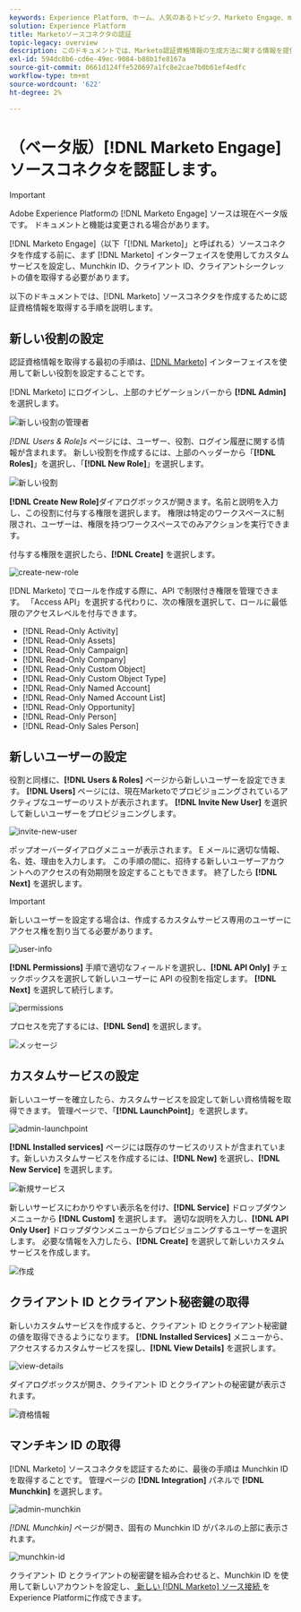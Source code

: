 ```yaml
---
keywords: Experience Platform、ホーム、人気のあるトピック、Marketo Engage、marketo engage、marketo
solution: Experience Platform
title: Marketoソースコネクタの認証
topic-legacy: overview
description: このドキュメントでは、Marketo認証資格情報の生成方法に関する情報を提供します。
exl-id: 594dc8b6-cd6e-49ec-9084-b88b1fe8167a
source-git-commit: 0661d124ffe520697a1fc8e2cae7b0b61ef4edfc
workflow-type: tm+mt
source-wordcount: '622'
ht-degree: 2%

---
```


# （ベータ版）[!DNL Marketo Engage] ソースコネクタを認証します。

>[!IMPORTANT]
>
>Adobe Experience Platformの [!DNL Marketo Engage] ソースは現在ベータ版です。 ドキュメントと機能は変更される場合があります。

[!DNL Marketo Engage]（以下「[!DNL Marketo]」と呼ばれる）ソースコネクタを作成する前に、まず [!DNL Marketo] インターフェイスを使用してカスタムサービスを設定し、Munchkin ID、クライアント ID、クライアントシークレットの値を取得する必要があります。

以下のドキュメントでは、[!DNL Marketo] ソースコネクタを作成するために認証資格情報を取得する手順を説明します。

## 新しい役割の設定

認証資格情報を取得する最初の手順は、[[!DNL Marketo]](https://app-sjint.marketo.com/#MM0A1) インターフェイスを使用して新しい役割を設定することです。

[!DNL Marketo] にログインし、上部のナビゲーションバーから **[!DNL Admin]** を選択します。

![新しい役割の管理者](../images/marketo/home.png)

*[!DNL Users & Role]s* ページには、ユーザー、役割、ログイン履歴に関する情報が含まれます。 新しい役割を作成するには、上部のヘッダーから「**[!DNL Roles]**」を選択し、「**[!DNL New Role]**」を選択します。

![新しい役割](../images/marketo/new-role.png)

**[!DNL Create New Role]**&#x200B;ダイアログボックスが開きます。名前と説明を入力し、この役割に付与する権限を選択します。 権限は特定のワークスペースに制限され、ユーザーは、権限を持つワークスペースでのみアクションを実行できます。

付与する権限を選択したら、**[!DNL Create]** を選択します。

![create-new-role](../images/marketo/create-new-role.png)

[!DNL Marketo] でロールを作成する際に、API で制限付き権限を管理できます。 「Access API」を選択する代わりに、次の権限を選択して、ロールに最低限のアクセスレベルを付与できます。

* [!DNL Read-Only Activity]
* [!DNL Read-Only Assets]
* [!DNL Read-Only Campaign]
* [!DNL Read-Only Company]
* [!DNL Read-Only Custom Object]
* [!DNL Read-Only Custom Object Type]
* [!DNL Read-Only Named Account]
* [!DNL Read-Only Named Account List]
* [!DNL Read-Only Opportunity]
* [!DNL Read-Only Person]
* [!DNL Read-Only Sales Person]

## 新しいユーザーの設定

役割と同様に、**[!DNL Users & Roles]** ページから新しいユーザーを設定できます。 **[!DNL Users]** ページには、現在Marketoでプロビジョニングされているアクティブなユーザーのリストが表示されます。 **[!DNL Invite New User]** を選択して新しいユーザーをプロビジョニングします。

![invite-new-user](../images/marketo/invite-new-user.png)

ポップオーバーダイアログメニューが表示されます。 E メールに適切な情報、名、姓、理由を入力します。 この手順の間に、招待する新しいユーザーアカウントへのアクセスの有効期限を設定することもできます。 終了したら **[!DNL Next]** を選択します。

>[!IMPORTANT]
>
>新しいユーザーを設定する場合は、作成するカスタムサービス専用のユーザーにアクセス権を割り当てる必要があります。

![user-info](../images/marketo/new-user-info.png)

**[!DNL Permissions]** 手順で適切なフィールドを選択し、**[!DNL API Only]** チェックボックスを選択して新しいユーザーに API の役割を指定します。 **[!DNL Next]** を選択して続行します。

![permissions](../images/marketo/permissions.png)

プロセスを完了するには、**[!DNL Send]** を選択します。

![メッセージ](../images/marketo/message.png)

## カスタムサービスの設定

新しいユーザーを確立したら、カスタムサービスを設定して新しい資格情報を取得できます。 管理ページで、「**[!DNL LaunchPoint]**」を選択します。

![admin-launchpoint](../images/marketo/admin-launchpoint.png)

**[!DNL Installed services]** ページには既存のサービスのリストが含まれています。新しいカスタムサービスを作成するには、**[!DNL New]** を選択し、**[!DNL New Service]** を選択します。

![新規サービス](../images/marketo/new-service.png)

新しいサービスにわかりやすい表示名を付け、**[!DNL Service]** ドロップダウンメニューから **[!DNL Custom]** を選択します。 適切な説明を入力し、**[!DNL API Only User]** ドロップダウンメニューからプロビジョニングするユーザーを選択します。 必要な情報を入力したら、**[!DNL Create]** を選択して新しいカスタムサービスを作成します。

![作成](../images/marketo/create.png)

## クライアント ID とクライアント秘密鍵の取得

新しいカスタムサービスを作成すると、クライアント ID とクライアント秘密鍵の値を取得できるようになります。 **[!DNL Installed Services]** メニューから、アクセスするカスタムサービスを探し、**[!DNL View Details]** を選択します。

![view-details](../images/marketo/view-details.png)

ダイアログボックスが開き、クライアント ID とクライアントの秘密鍵が表示されます。

![資格情報](../images/marketo/credentials.png)

## マンチキン ID の取得

[!DNL Marketo] ソースコネクタを認証するために、最後の手順は Munchkin ID を取得することです。 管理ページの **[!DNL Integration]** パネルで **[!DNL Munchkin]** を選択します。

![admin-munchkin](../images/marketo/admin-munchkin.png)

*[!DNL Munchkin]* ページが開き、固有の Munchkin ID がパネルの上部に表示されます。

![munchkin-id](../images/marketo/munchkin-id.png)

クライアント ID とクライアントの秘密鍵を組み合わせると、Munchkin ID を使用して新しいアカウントを設定し、[ 新しい  [!DNL Marketo]  ソース接続 ](../../../tutorials/ui/create/adobe-applications/marketo.md) をExperience Platformに作成できます。
